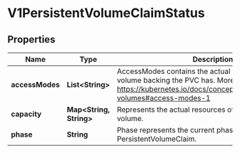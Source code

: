 
# V1PersistentVolumeClaimStatus

## Properties
Name | Type | Description | Notes
------------ | ------------- | ------------- | -------------
**accessModes** | **List&lt;String&gt;** | AccessModes contains the actual access modes the volume backing the PVC has. More info: https://kubernetes.io/docs/concepts/storage/persistent-volumes#access-modes-1 |  [optional]
**capacity** | **Map&lt;String, String&gt;** | Represents the actual resources of the underlying volume. |  [optional]
**phase** | **String** | Phase represents the current phase of PersistentVolumeClaim. |  [optional]



